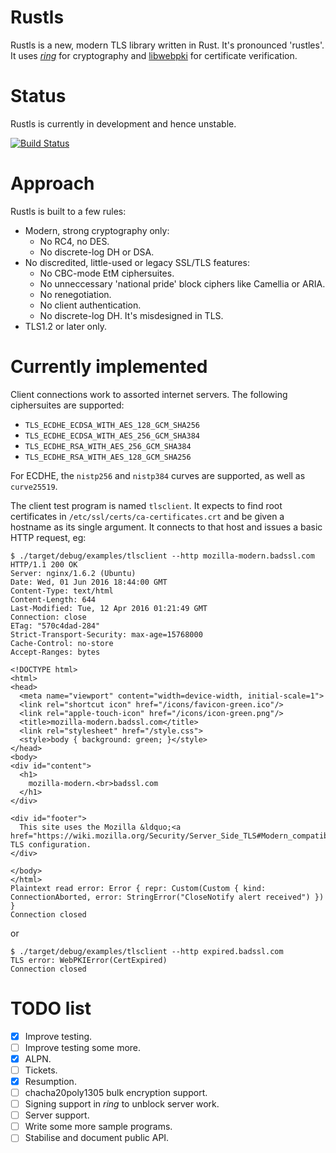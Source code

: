 # Rustls
Rustls is a new, modern TLS library written in Rust.  It's pronounced 'rustles'.
It uses [*ring*](https://github.com/briansmith/ring) for cryptography
and [libwebpki](https://github.com/briansmith/webpki) for certificate
verification.

# Status
Rustls is currently in development and hence unstable.

[![Build Status](https://travis-ci.org/ctz/rustls.svg?branch=master)](https://travis-ci.org/ctz/rustls)

# Approach
Rustls is built to a few rules:

- Modern, strong cryptography only:
  - No RC4, no DES.
  - No discrete-log DH or DSA.
- No discredited, little-used or legacy SSL/TLS features:
  - No CBC-mode EtM ciphersuites.
  - No unneccessary 'national pride' block ciphers like Camellia or ARIA.
  - No renegotiation.
  - No client authentication.
  - No discrete-log DH.  It's misdesigned in TLS.
- TLS1.2 or later only.

# Currently implemented
Client connections work to assorted internet servers.  The
following ciphersuites are supported:

- `TLS_ECDHE_ECDSA_WITH_AES_128_GCM_SHA256`
- `TLS_ECDHE_ECDSA_WITH_AES_256_GCM_SHA384`
- `TLS_ECDHE_RSA_WITH_AES_256_GCM_SHA384`
- `TLS_ECDHE_RSA_WITH_AES_128_GCM_SHA256`

For ECDHE, the `nistp256` and `nistp384` curves are supported,
as well as `curve25519`.

The client test program is named `tlsclient`.  It expects to
find root certificates in `/etc/ssl/certs/ca-certificates.crt`
and be given a hostname as its single argument.  It connects
to that host and issues a basic HTTP request, eg:

```
$ ./target/debug/examples/tlsclient --http mozilla-modern.badssl.com
HTTP/1.1 200 OK
Server: nginx/1.6.2 (Ubuntu)
Date: Wed, 01 Jun 2016 18:44:00 GMT
Content-Type: text/html
Content-Length: 644
Last-Modified: Tue, 12 Apr 2016 01:21:49 GMT
Connection: close
ETag: "570c4dad-284"
Strict-Transport-Security: max-age=15768000
Cache-Control: no-store
Accept-Ranges: bytes

<!DOCTYPE html>
<html>
<head>
  <meta name="viewport" content="width=device-width, initial-scale=1">
  <link rel="shortcut icon" href="/icons/favicon-green.ico"/>
  <link rel="apple-touch-icon" href="/icons/icon-green.png"/>
  <title>mozilla-modern.badssl.com</title>
  <link rel="stylesheet" href="/style.css">
  <style>body { background: green; }</style>
</head>
<body>
<div id="content">
  <h1>
    mozilla-modern.<br>badssl.com
  </h1>
</div>

<div id="footer">
  This site uses the Mozilla &ldquo;<a href="https://wiki.mozilla.org/Security/Server_Side_TLS#Modern_compatibility">Modern</a>&rdquo; TLS configuration.
</div>

</body>
</html>
Plaintext read error: Error { repr: Custom(Custom { kind: ConnectionAborted, error: StringError("CloseNotify alert received") }) }
Connection closed
```

or

```
$ ./target/debug/examples/tlsclient --http expired.badssl.com
TLS error: WebPKIError(CertExpired)
Connection closed
```

# TODO list
- [x] Improve testing.
- [ ] Improve testing some more.
- [x] ALPN.
- [ ] Tickets.
- [x] Resumption.
- [ ] chacha20poly1305 bulk encryption support.
- [ ] Signing support in *ring* to unblock server work.
- [ ] Server support.
- [ ] Write some more sample programs.
- [ ] Stabilise and document public API.
